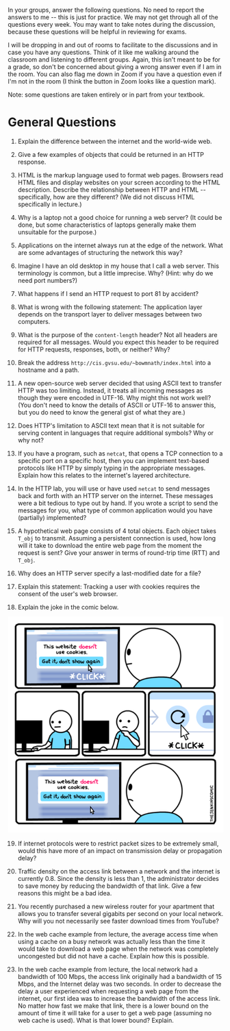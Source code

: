 In your groups, answer the following questions.
No need to report the answers to me --
this is just for practice.
We may not get through all of the questions every week.
You may want to take notes during the discussion,
because these questions will be helpful in reviewing for exams.

I will be dropping in and out of rooms to facilitate to the discussions and in
case you have any questions.
Think of it like me walking around the classroom and listening to different
groups.
Again, this isn't meant to be for a grade,
so don't be concerned about giving a wrong answer even if I am in the room.
You can also flag me down in Zoom if you have a question even if I'm not in the
room
(I think the button in Zoom looks like a question mark).

Note: some questions are taken entirely or in part from your textbook.

# General Questions

1. Explain the difference between the internet and the world-wide web.

2. Give a few examples of objects that could be returned in an HTTP response.

3. HTML is the markup language used to format web pages.
Browsers read HTML files and display websites on your screen according to the
HTML description.
Describe the relationship between HTTP and HTML --
specifically, how are they different?
(We did not discuss HTML specifically in lecture.)

4. Why is a laptop not a good choice for running a web server?
(It could be done, but some characteristics of laptops generally make them
unsuitable for the purpose.)

5. Applications on the internet always run at the edge of the network.
What are some advantages of structuring the network this way?

6. Imagine I have an old desktop in my house that I call a web server.
This terminology is common, but a little imprecise.
Why? (Hint: why do we need port numbers?)

7. What happens if I send an HTTP request to port 81 by accident?

8. What is wrong with the following statement:
The application layer depends on the transport layer to deliver messages
between two computers.

9. What is the purpose of the `content-length` header?
Not all headers are required for all messages.
Would you expect this header to be required for HTTP requests, responses,
both, or neither?
Why?

10. Break the address `http://cis.gvsu.edu/~bowmnath/index.html` into a
hostname and a path.

11. A new open-source web server decided that using ASCII text to transfer
HTTP was too limiting.
Instead, it treats all incoming messages as though they were encoded in UTF-16.
Why might this not work well?
(You don't need to know the details of ASCII or UTF-16 to answer this,
but you do need to know the general gist of what they are.)

12. Does HTTP's limitation to ASCII text mean that it is not suitable for
serving content in languages that require additional symbols?
Why or why not?

13. If you have a program, such as `netcat`,
that opens a TCP connection to a specific port on a specific host,
then you can implement text-based protocols like HTTP by simply typing in the
appropriate messages.
Explain how this relates to the internet's layered architecture.

14. In the HTTP lab, you will use or have used `netcat` to send messages back
and forth with an HTTP server on the internet.
These messages were a bit tedious to type out by hand.
If you wrote a script to send the messages for you,
what type of common application would you have (partially) implemented?

15. A hypothetical web page consists of 4 total objects.
Each object takes `T_obj` to transmit.
Assuming a persistent connection is used,
how long will it take to download the entire web page from the moment the
request is sent?
Give your answer in terms of round-trip time (RTT) and `T_obj`.

16. Why does an HTTP server specify a last-modified date for a file?

17. Explain this statement:
Tracking a user with cookies requires the consent of the user's web browser.

18. Explain the joke in the comic below.

![cookie comic](images/cookies-comic.png)

19. If internet protocols were to restrict packet sizes to be extremely small,
would this have more of an impact on transmission delay or propagation delay?

20. Traffic density on the access link between a network and the internet is
currently 0.8.
Since the density is less than 1,
the administrator decides to save money by reducing the bandwidth of that link.
Give a few reasons this might be a bad idea.

21. You recently purchased a new wireless router for your apartment that allows
you to transfer several gigabits per second on your local network.
Why will you not necessarily see faster download times from YouTube?

22. In the web cache example from lecture,
the average access time when using a cache on a busy network was actually less
than the time it would take to download a web page when the network was
completely uncongested but did not have a cache.
Explain how this is possible.

23. In the web cache example from lecture,
the local network had a bandwidth of 100 Mbps,
the access link originally had a bandwidth of 15 Mbps,
and the Internet delay was two seconds.
In order to decrease the delay a user experienced when requesting a web page
from the internet,
our first idea was to increase the bandwidth of the access link.
No matter how fast we make that link,
there is a lower bound on the amount of time it will take for a user to get a
web page
(assuming no web cache is used).
What is that lower bound? Explain.
